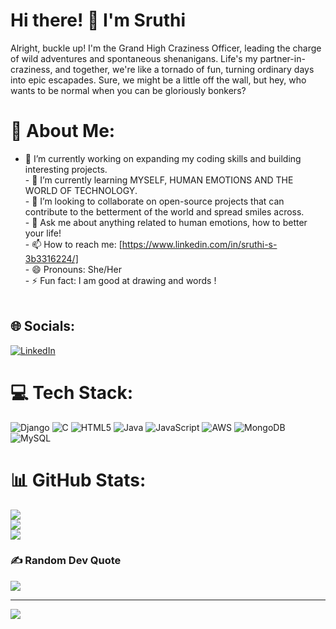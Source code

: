 # Hi there! 👋 I'm Sruthi

Alright, buckle up! I'm the Grand High Craziness Officer, leading the charge of wild adventures and spontaneous shenanigans. Life's my partner-in-craziness, and together, we're like a tornado of fun, turning ordinary days into epic escapades. Sure, we might be a little off the wall, but hey, who wants to be normal when you can be gloriously bonkers?

# 💫 About Me:
- 🔭 I’m currently working on expanding my coding skills and building interesting projects.<br>- 🌱 I’m currently learning MYSELF, HUMAN EMOTIONS AND THE WORLD OF TECHNOLOGY.<br>- 👯 I’m looking to collaborate on open-source projects that can contribute to the betterment of the world and spread smiles across.<br>- 💬 Ask me about anything related to human emotions, how to better your life!<br>- 📫 How to reach me: [https://www.linkedin.com/in/sruthi-s-3b3316224/]<br>- 😄 Pronouns: She/Her<br>- ⚡ Fun fact: I am good at drawing and words !<br><br>


## 🌐 Socials:
[![LinkedIn](https://img.shields.io/badge/LinkedIn-%230077B5.svg?logo=linkedin&logoColor=white)](https://linkedin.com/in/https://www.linkedin.com/in/sruthi-s-3b3316224/) 

# 💻 Tech Stack:
![Django](https://img.shields.io/badge/django-%23092E20.svg?style=for-the-badge&logo=django&logoColor=white) ![C](https://img.shields.io/badge/c-%2300599C.svg?style=for-the-badge&logo=c&logoColor=white) ![HTML5](https://img.shields.io/badge/html5-%23E34F26.svg?style=for-the-badge&logo=html5&logoColor=white) ![Java](https://img.shields.io/badge/java-%23ED8B00.svg?style=for-the-badge&logo=openjdk&logoColor=white) ![JavaScript](https://img.shields.io/badge/javascript-%23323330.svg?style=for-the-badge&logo=javascript&logoColor=%23F7DF1E) ![AWS](https://img.shields.io/badge/AWS-%23FF9900.svg?style=for-the-badge&logo=amazon-aws&logoColor=white) ![MongoDB](https://img.shields.io/badge/MongoDB-%234ea94b.svg?style=for-the-badge&logo=mongodb&logoColor=white) ![MySQL](https://img.shields.io/badge/mysql-%2300000f.svg?style=for-the-badge&logo=mysql&logoColor=white)
# 📊 GitHub Stats:
![](https://github-readme-stats.vercel.app/api?username=SRUTHICODER&theme=dark&hide_border=false&include_all_commits=false&count_private=false)<br/>
![](https://github-readme-streak-stats.herokuapp.com/?user=SRUTHICODER&theme=dark&hide_border=false)<br/>
![](https://github-readme-stats.vercel.app/api/top-langs/?username=SRUTHICODER&theme=dark&hide_border=false&include_all_commits=false&count_private=false&layout=compact)



### ✍️ Random Dev Quote
![](https://quotes-github-readme.vercel.app/api?type=horizontal&theme=radical)

---
[![](https://visitcount.itsvg.in/api?id=SRUTHICODER&icon=0&color=0)](https://visitcount.itsvg.in)

<!-- Proudly created with GPRM ( https://gprm.itsvg.in ) -->
